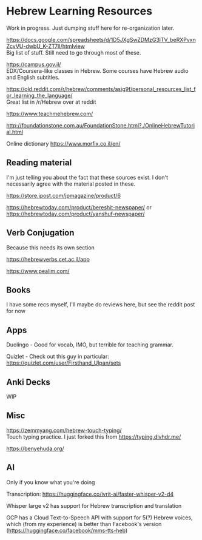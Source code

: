 # Hebrew Learning Resources

Work in progress. Just dumping stuff here for re-organization later.

https://docs.google.com/spreadsheets/d/1D5JXgSwZDMzG3lTV_beRXPvxnZcvVU-dwbU_K-ZT7II/htmlview  
Big list of stuff. Still need to go through most of these.

https://campus.gov.il/  
EDX/Coursera-like classes in Hebrew. Some courses have Hebrew audio and English subtitles.

https://old.reddit.com/r/hebrew/comments/asig9f/personal_resources_list_for_learning_the_language/  
Great list in /r/Hebrew over at reddit

https://www.teachmehebrew.com/  

http://foundationstone.com.au/FoundationStone.html?./OnlineHebrewTutorial.html

Online dictionary https://www.morfix.co.il/en/

## Reading material

I'm just telling you about the fact that these sources exist. I don't necessarily agree with the material posted in these.

https://store.jpost.com/jpmagazine/product/6

https://hebrewtoday.com/product/bereshit-newspaper/ or https://hebrewtoday.com/product/yanshuf-newspaper/

## Verb Conjugation

Because this needs its own section

https://hebrewverbs.cet.ac.il/app

https://www.pealim.com/

## Books

I have some recs myself, I'll maybe do reviews here, but see the reddit post for now

## Apps

Duolingo - Good for vocab, IMO, but terrible for teaching grammar.

Quizlet - Check out this guy in particular: https://quizlet.com/user/Firsthand_Ulpan/sets

## Anki Decks

WIP

## Misc

https://zemmyang.com/hebrew-touch-typing/  
Touch typing practice. I just forked this from https://typing.dlvhdr.me/

https://benyehuda.org/

## AI

Only if you know what you're doing

Transcription: https://huggingface.co/ivrit-ai/faster-whisper-v2-d4

Whisper large v2 has support for Hebrew transcription and translation

GCP has a Cloud Text-to-Speech API with support for 5(?) Hebrew voices, which (from my experience) is better than Facebook's version (https://huggingface.co/facebook/mms-tts-heb)

